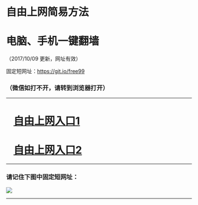 ﻿# 自由上网简易方法

# 电脑、手机一键翻墙

（2017/10/09 更新，网址有效）

固定短网址：https://git.io/free99

### （微信如打不开，请转到浏览器打开）


***





# &nbsp;&nbsp; <a href="http://ft376024321.fwq-tz-1001.info/fwqtz01.html?t=100900128474 " target="_blank">自由上网入口1</a>
# &nbsp;&nbsp; <a href="http://ft17885099.fwq-tz-1002.info/fwqtz02.html?t=100900113135 " target="_blank">自由上网入口2</a>
***

### 请记住下图中固定短网址：

<img src="https://s3-us-west-2.amazonaws.com/fwq-1001/yjfq-20170905okok.png" /> 


***

